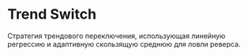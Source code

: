 # Trend Switch

Стратегия трендового переключения, использующая линейную регрессию и адаптивную скользящую среднюю для ловли реверса.
